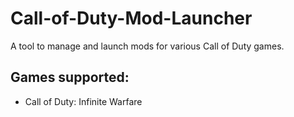 # Call-of-Duty-Mod-Launcher
A tool to manage and launch mods for various Call of Duty games.

## Games supported:
- Call of Duty: Infinite Warfare
